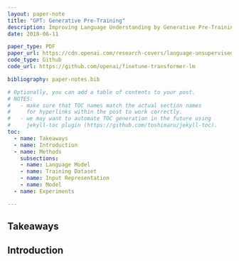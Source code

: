 ```yaml
---
layout: paper-note
title: "GPT: Generative Pre-Training"
description: Improving Language Understanding by Generative Pre-Training
date: 2018-06-11

paper_type: PDF
paper_url: https://cdn.openai.com/research-covers/language-unsupervised/language_understanding_paper.pdf
code_type: Github
code_url: https://github.com/openai/finetune-transformer-lm

bibliography: paper-notes.bib

# Optionally, you can add a table of contents to your post.
# NOTES:
#   - make sure that TOC names match the actual section names
#     for hyperlinks within the post to work correctly.
#   - we may want to automate TOC generation in the future using
#     jekyll-toc plugin (https://github.com/toshimaru/jekyll-toc).
toc:
  - name: Takeaways
  - name: Introduction
  - name: Methods
    subsections:
    - name: Language Model
    - name: Training Dataset
    - name: Input Representation
    - name: Model
  - name: Experiments

---
```


## Takeaways



## Introduction

